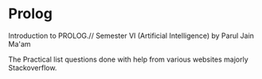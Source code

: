 # Prolog
Introduction to PROLOG.// Semester VI (Artificial Intelligence)
by Parul Jain Ma'am

The Practical list questions done with help from various websites majorly Stackoverflow.
